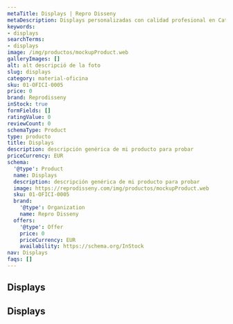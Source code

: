 ```yaml
---
metaTitle: Displays | Repro Disseny
metaDescription: Displays personalizadas con calidad profesional en Cataluña.
keywords:
- displays
searchTerms:
- displays
image: /img/productos/mockupProduct.web
galleryImages: []
alt: alt descripció de la foto
slug: displays
category: material-oficina
sku: 01-OFICI-0005
price: 0
brand: Reprodisseny
inStock: true
formFields: []
ratingValue: 0
reviewCount: 0
schemaType: Product
type: producto
title: Displays
description: descripción genérica de mi producto para probar
priceCurrency: EUR
schema:
  '@type': Product
  name: Displays
  description: descripción genérica de mi producto para probar
  image: https://reprodisseny.com/img/productos/mockupProduct.web
  sku: 01-OFICI-0005
  brand:
    '@type': Organization
    name: Repro Disseny
  offers:
    '@type': Offer
    price: 0
    priceCurrency: EUR
    availability: https://schema.org/InStock
nav: Displays
faqs: []
---
```


## Displays

## Displays
